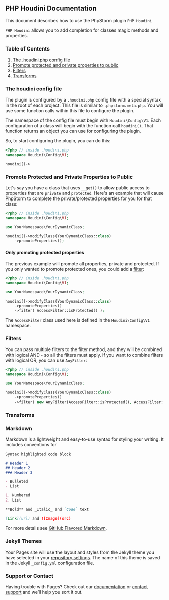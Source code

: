 ## PHP Houdini Documentation

This document describes how to use the PhpStorm plugin `PHP Houdini`

`PHP Houdini` allows you to add completion for classes magic methods
and properties.

### Table of Contents

1. [The .houdini.php config file](#the-houdini-config-file)
1. [Promote protected and private properties to public](#promote-protected-and-private-properties-to-public)
1. [Filters](#filters)
1. [Transforms](#transforms)

### The houdini config file

The plugin is configured by a `.houdini.php` config file with a special syntax
in the root of each project. This file is similar  to `.phpstorm.meta.php`.
You will use some function calls within this file to configure the plugin.

The namespace of the config file must begin with `Houdini\Config\V1`. 
Each configuration of a class will begin with the function call `houdini()`,
That function returns an object you can use for configuring the plugin.

So, to start configuring the plugin, you can do this:
```php
<?php // inside .houdini.php
namespace Houdini\Config\V1;

houdini()->
```

### Promote Protected and Private Properties to Public

Let's say you have a class that uses `__get()` to allow public access
to properties that are `private` and `protected`. Here's an example that
will cause PhpStorm to complete the private/protected properties for you
for that class:

```php
<?php // inside .houdini.php
namespace Houdini\Config\V1;

use YourNamespace\YourDynamicClass;

houdini()->modifyClass(YourDynamicClass::class)
    ->promoteProperties();
```

#### Only promoting protected properties

The previous example will promote all properties, private and protected.
If you only wanted to promote protected ones, you could add a [filter](#filters):

```php
<?php // inside .houdini.php
namespace Houdini\Config\V1;

use YourNamespace\YourDynamicClass;

houdini()->modifyClass(YourDynamicClass::class)
    ->promoteProperties()
    ->filter( AccessFilter::isProtected() );
```

The `AccessFilter` class used here is defined in the `Houdini\Config\V1`
namespace. 

### Filters

You can pass multiple filters to the filter method, and they will be
combined with logical AND - so all the filters must apply. 
If you want to combine filters with logical OR, you can use `AnyFilter`:

```php
<?php // inside .houdini.php
namespace Houdini\Config\V1;

use YourNamespace\YourDynamicClass;

houdini()->modifyClass(YourDynamicClass::class)
    ->promoteProperties()
    ->filter( new AnyFilter(AccessFilter::isProtected(), AccessFilter::isPrivate() );
```

### Transforms


### Markdown

Markdown is a lightweight and easy-to-use syntax for styling your writing. It includes conventions for

```markdown
Syntax highlighted code block

# Header 1
## Header 2
### Header 3

- Bulleted
- List

1. Numbered
2. List

**Bold** and _Italic_ and `Code` text

[Link](url) and ![Image](src)
```

For more details see [GitHub Flavored Markdown](https://guides.github.com/features/mastering-markdown/).

### Jekyll Themes

Your Pages site will use the layout and styles from the Jekyll theme you have selected in your [repository settings](https://github.com/profoundinventions/php-houdini-docs/settings/pages). The name of this theme is saved in the Jekyll `_config.yml` configuration file.

### Support or Contact

Having trouble with Pages? Check out our [documentation](https://docs.github.com/categories/github-pages-basics/) or [contact support](https://support.github.com/contact) and we’ll help you sort it out.
